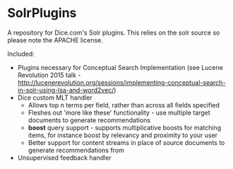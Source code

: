 SolrPlugins
======================

A repository for Dice.com's Solr plugins. This relies on the solr source so please note the APACHE license.

Included:

* Plugins necessary for Conceptual Search Implementation (see Lucene Revolution 2015 talk - http://lucenerevolution.org/sessions/implementing-conceptual-search-in-solr-using-lsa-and-word2vec/)
* Dice custom MLT handler
  * Allows top n terms per field, rather than across all fields specified
  * Fleshes out 'more like these' functionality - use multiple target documents to generate recommendations
  * **boost** query support - supports multiplicative boosts for matching items, for instance boost by relevancy and proximity to your user
  * Better support for content streams in place of source documents to generate recommendations from
* Unsupervised feedback handler
